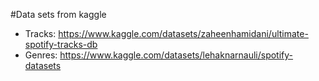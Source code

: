 #Data sets from kaggle
  + Tracks: https://www.kaggle.com/datasets/zaheenhamidani/ultimate-spotify-tracks-db
  + Genres: https://www.kaggle.com/datasets/lehaknarnauli/spotify-datasets
